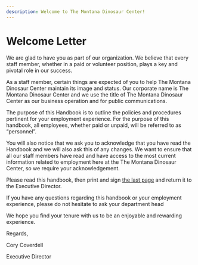 ```yaml
---
description: Welcome to The Montana Dinosaur Center!
---
```


# Welcome Letter

We are glad to have you as part of our organization.  We believe that every staff member, whether in a paid or volunteer position, plays a key and pivotal role in our success.

As a staff member, certain things are expected of you to help The Montana Dinosaur Center maintain its image and status. Our corporate name is The Montana Dinosaur Center and we use the title of The Montana Dinosaur Center as our business operation and for public communications.&#x20;

The purpose of this Handbook is to outline the policies and procedures pertinent for your employment experience. For the purpose of this handbook, all employees, whether paid or unpaid, will be referred to as “personnel”. &#x20;

You will also notice that we ask you to acknowledge that you have read the Handbook and we will also ask this of any changes. We want to ensure that all our staff members have read and have access to the most current information related to employment here at the The Montana Dinosaur Center, so we require your acknowledgement. &#x20;

Please read this handbook, then print and sign [the last page](broken-reference) and return it to the Executive Director.

If you have any questions regarding this handbook or your employment experience, please do not hesitate to ask your department head &#x20;

We hope you find your tenure with us to be an enjoyable and rewarding experience.

Regards,

Cory Coverdell&#x20;

Executive Director
